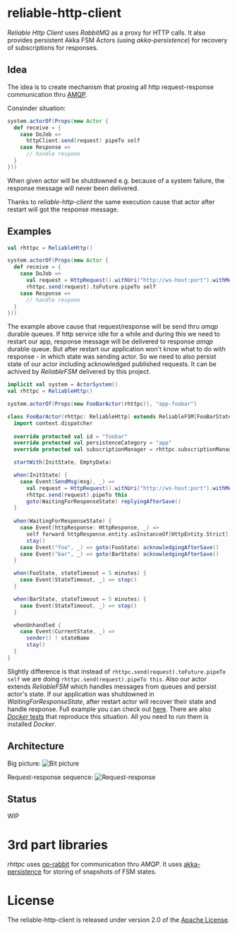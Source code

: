 # reliable-http-client

*Reliable Http Client* uses *RabbitMQ* as a proxy for HTTP calls. It also provides persistent Akka FSM Actors (using *akka-persistence*) for recovery of subscriptions for responses.

## Idea

The idea is to create mechanism that proxing all http request-response communication thru [AMQP](https://en.wikipedia.org/wiki/Advanced_Message_Queuing_Protocol).

Consinder situation:

```scala
system.actorOf(Props(new Actor {
  def receive = {
    case DoJob =>
      httpClient.send(request) pipeTo self
    case Response =>
      // handle respone
  }
}))
```

When given actor will be shutdowned e.g. because of a system failure, the response message will never been delivered.

Thanks to *reliable-http-client* the same execution cause that actor after restart will got the response message.

## Examples

```scala
val rhttpc = ReliableHttp()

system.actorOf(Props(new Actor {
  def receive = {
    case DoJob =>
      val request = HttpRequest().withUri("http://ws-host:port").withMethod(HttpMethods.POST).withEntity(msg)
      rhttpc.send(request).toFuture.pipeTo self
    case Response =>
      // handle respone
  }
}))
```

The example above cause that request/response will be send thru *amqp* durable queues. If http service idle for a while and during this we need to restart our app, response message will be delivered to response *amqp* durable queue.
But after restart our application won't know what to do with response - in which state was sending actor. So we need to also persist state of our actor including acknowledged published requests.
It can be achived by *ReliableFSM* delivered by this project.

```scala
implicit val system = ActorSystem()
val rhttpc = ReliableHttp()

system.actorOf(Props(new FooBarActor(rhttpc)), "app-foobar")

class FooBarActor(rhttpc: ReliableHttp) extends ReliableFSM[FooBarState, FooBarData] {
  import context.dispatcher
  
  override protected val id = "foobar"
  override protected val persistenceCategory = "app"
  override protected val subscriptionManager = rhttpc.subscriptionManager

  startWith(InitState, EmptyData)

  when(InitState) {
    case Event(SendMsg(msg), _) =>
      val request = HttpRequest().withUri("http://ws-host:port").withMethod(HttpMethods.POST).withEntity(msg)
      rhttpc.send(request).pipeTo this
      goto(WaitingForResponseState) replyingAfterSave()
  }
  
  when(WaitingForResponseState) {
    case Event(httpResponse: HttpResponse, _) =>
      self forward httpResponse.entity.asInstanceOf[HttpEntity.Strict].data.utf8String
      stay()
    case Event("foo", _) => goto(FooState) acknowledgingAfterSave()
    case Event("bar", _) => goto(BarState) acknowledgingAfterSave()
  }

  when(FooState, stateTimeout = 5 minutes) {
    case Event(StateTimeout, _) => stop()
  }

  when(BarState, stateTimeout = 5 minutes) {
    case Event(StateTimeout, _) => stop()
  }

  whenUnhandled {
    case Event(CurrentState, _) =>
      sender() ! stateName
      stay()
  }
}
```

Slightly difference is that instead of `rhttpc.send(request).toFuture.pipeTo self` we are doing `rhttpc.send(request).pipeTo this`. Also our actor extends *ReliableFSM* which handles messages from queues and persist actor's state. If our application was shutdowned in *WaitingForResponseState*, after restart actor will recover their state and handle response. Full example you can check out [here](https://github.com/arkadius/reliable-http-client/blob/master/sample/sample-app/src/main/scala/rhttpc/sample/SampleApp.scala). There are also [*Docker* tests](https://github.com/arkadius/reliable-http-client/blob/master/sample/test/src/test/scala/rhttpc/test/DeliveryResponseAfterRestartWithDockerSpec.scala) that reproduce this situation. All you need to run them is installed *Docker*.

## Architecture

Big picture:
![Bit picture](https://raw.githubusercontent.com/arkadius/reliable-http-client/images/images/rhttpc-arch.png)

Request-response sequence:
![Request-response](https://raw.githubusercontent.com/arkadius/reliable-http-client/images/images/rhttpc-request-response.png)

## Status

WIP

# 3rd part libraries

*rhttpc* uses [op-rabbit](https://github.com/SpinGo/op-rabbit) for communication thru *AMQP*. It uses [akka-persistence](https://github.com/akka/akka) for storing of snapshots of FSM states.


# License

The reliable-http-client is released under version 2.0 of the [Apache License](http://www.apache.org/licenses/LICENSE-2.0).
